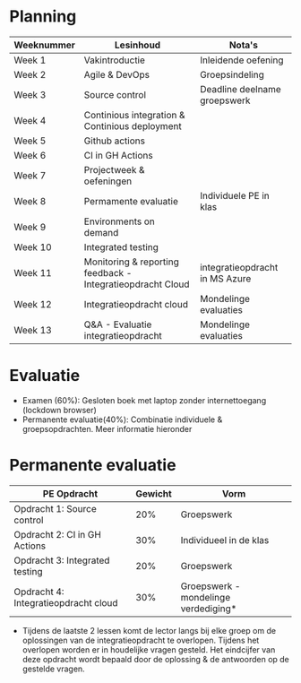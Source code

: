 # Planning
| Weeknummer | Lesinhoud | Nota's |
|------------|----------|--------|
| Week 1     | Vakintroductie | Inleidende oefening |
| Week 2     | Agile & DevOps | Groepsindeling |
| Week 3     | Source control | Deadline deelname groepswerk |
| Week 4     | Continious integration & Continious deployment |  |
| Week 5     | Github actions |  |
| Week 6     | CI in GH Actions |  |
| Week 7     | Projectweek & oefeningen |  |
| Week 8     | Permamente evaluatie | Individuele PE in klas |
| Week 9     | Environments on demand |  |
| Week 10    | Integrated testing |  |
| Week 11    | Monitoring & reporting feedback  - Integratieopdracht Cloud | integratieopdracht in MS Azure |
| Week 12    | Integratieopdracht cloud | Mondelinge evaluaties |
| Week 13    | Q&A - Evaluatie integratieopdracht |  Mondelinge evaluaties |

# Evaluatie
- Examen (60%): Gesloten boek met laptop zonder internettoegang (lockdown browser)
- Permanente evaluatie(40%): Combinatie individuele & groepsopdrachten. Meer informatie hieronder

# Permanente evaluatie

| PE Opdracht  | Gewicht | Vorm         |
|-------------|--------|-------------|
| Opdracht 1: Source control  | 20%    | Groepswerk  |
| Opdracht 2: CI in GH Actions  | 30%    | Individueel in de klas   |
| Opdracht 3: Integrated testing  | 20%    | Groepswerk  |
| Opdracht 4: Integratieopdracht cloud  | 30%    | Groepswerk - mondelinge verdediging*  |

* Tijdens de laatste 2 lessen komt de lector langs bij elke groep om de oplossingen van de integratieopdracht te overlopen. Tijdens het overlopen worden er in houdelijke vragen gesteld. Het eindcijfer van deze opdracht wordt bepaald door de oplossing & de antwoorden op de gestelde vragen.